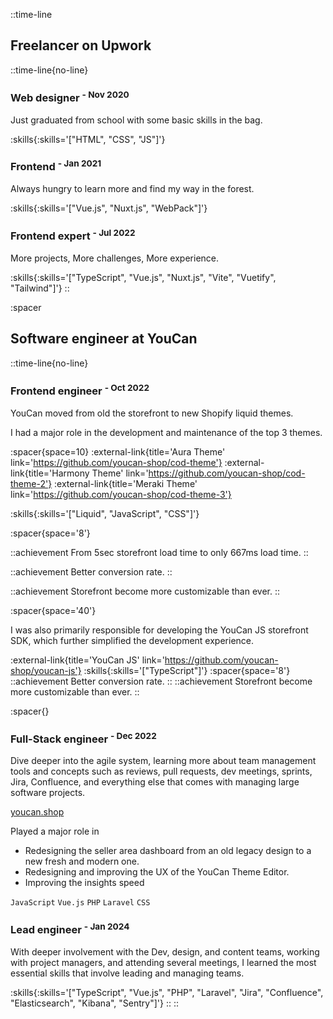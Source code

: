 ::time-line
## Freelancer on Upwork

::time-line{no-line}
  ### Web designer <sup>- Nov 2020</sup> 

  Just graduated from school with some basic skills in the bag.

  :skills{:skills='["HTML", "CSS", "JS"]'}

  ### Frontend <sup>- Jan 2021</sup> 

  Always hungry to learn more and find my way in the forest.

  :skills{:skills='["Vue.js", "Nuxt.js", "WebPack"]'}

  ### Frontend expert <sup>- Jul 2022</sup> 

  More projects, More challenges, More experience.

  :skills{:skills='["TypeScript", "Vue.js", "Nuxt.js", "Vite", "Vuetify", "Tailwind"]'}
::

:spacer
## Software engineer at YouCan
  ::time-line{no-line}

  ### Frontend engineer <sup>- Oct 2022</sup>

  YouCan moved from old the storefront to new Shopify liquid themes.

  I had a major role in the development and maintenance of the top 3 themes.

  :spacer{space=10}
  :external-link{title='Aura Theme' link='https://github.com/youcan-shop/cod-theme'}
  :external-link{title='Harmony Theme' link='https://github.com/youcan-shop/cod-theme-2'}
  :external-link{title='Meraki Theme' link='https://github.com/youcan-shop/cod-theme-3'}

  :skills{:skills='["Liquid", "JavaScript", "CSS"]'}

  :spacer{space='8'}

  ::achievement
  From 5sec storefront load time to only 667ms load time.
  ::

  ::achievement
  Better conversion rate.
  ::

  ::achievement
  Storefront become more customizable than ever.
  ::

  :spacer{space='40'}

  I was also primarily responsible for developing the YouCan JS storefront SDK, which further simplified the development experience.

  :external-link{title='YouCan JS' link='https://github.com/youcan-shop/youcan-js'}
  :skills{:skills='["TypeScript"]'}
  :spacer{space='8'}
  ::achievement
  Better conversion rate.
  ::
  ::achievement
  Storefront become more customizable than ever.
  ::

  :spacer{}
  ### Full-Stack engineer <sup>- Dec 2022</sup>

  Dive deeper into the agile system, learning more about team management tools and concepts such as reviews, pull requests, dev meetings, sprints, Jira, Confluence, and everything else that comes with managing large software projects.


  [youcan.shop](http://youcan.shop)

  Played a major role in

  - Redesigning the seller area dashboard from an old legacy design to a new fresh and modern one.
  - Redesigning and improving the UX of the YouCan Theme Editor.
  - Improving the insights speed

  `JavaScript` `Vue.js` `PHP` `Laravel` `CSS` 

  ### Lead engineer <sup>- Jan 2024</sup>

  With deeper involvement with the Dev, design, and content teams, working with project managers, and attending several meetings, I learned the most essential skills that involve leading and managing teams.

  :skills{:skills='["TypeScript", "Vue.js", "PHP", "Laravel", "Jira", "Confluence", "Elasticsearch", "Kibana", "Sentry"]'}
  ::
::
